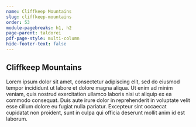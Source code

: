 ```yaml
---
name: Cliffkeep Mountains
slug: cliffkeep-mountains
order: 53
module-pagebreaks: h1, h2
page-parent: taldorei
pdf-page-style: multi-column
hide-footer-text: false
---
```

## Cliffkeep Mountains
Lorem ipsum dolor sit amet, consectetur adipiscing elit, sed do eiusmod tempor incididunt ut labore et dolore magna aliqua. Ut enim ad minim veniam, quis nostrud exercitation ullamco laboris nisi ut aliquip ex ea commodo consequat. Duis aute irure dolor in reprehenderit in voluptate velit esse cillum dolore eu fugiat nulla pariatur. Excepteur sint occaecat cupidatat non proident, sunt in culpa qui officia deserunt mollit anim id est laborum.